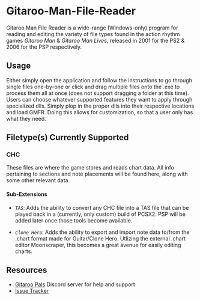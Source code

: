 # Gitaroo-Man-File-Reader
Gitaroo Man File Reader is a wide-range (Windows-only) program for reading and editing the variety of file types found in the action rhythm games *Gitaroo Man* & *Gitaroo Man Lives*, released in 2001 for the PS2 & 2006 for the PSP respectively.

## Usage
Either simply open the application and follow the instructions to go through single files one-by-one or click and drag multiple files onto the .exe to process them all at once (does not support dragging a folder at this time).
Users can choose whatever supported features they want to apply through specialized dlls. Simply plop in the proper dlls into their respective locations and load GMFR. Doing this allows for customization, so that a user only has what they need.

## Filetype(s) Currently Supported
### CHC
These files are where the game stores and reads chart data. All info pertaining to sections and note placements will be found here, along with some other relevant data.
#### Sub-Extensions
* *`TAS`*: Adds the ability to convert any CHC file into a TAS file that can be played back in a (currently, only custom) build of PCSX2. PSP will be added later once those tools become available.
        
* *`Clone Hero`*: Adds the ability to export and import note data to/from the .chart format made for Guitar/Clone Hero. Utlizing the external .chart editor Moonscraper, this becomes a great avenue for easily editing charts.

## Resources
* [Gitaroo Pals](https://discord.gg/ed6P8Jt) Discord server for help and support
* [Issue Tracker](https://github.com/sonicfind/Gitaroo-Man-File-Reader/issues)
